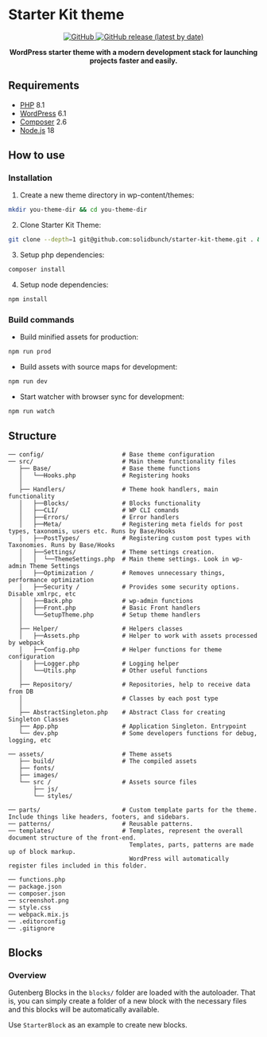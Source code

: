 # Starter Kit theme
<!--suppress HtmlDeprecatedAttribute -->

<p align="center">

  <a href="LICENSE.md">
    <img alt="GitHub" src="https://img.shields.io/github/license/solidbunch/starter-kit-theme">
  </a>

  <a href="https://github.com/solidbunch/starter-kit-theme/releases">
    <img alt="GitHub release (latest by date)" src="https://img.shields.io/github/v/release/solidbunch/starter-kit-theme?color=blueviolet">
  </a>

</p>

<p align="center">
<strong>WordPress starter theme with a modern development stack for launching projects faster and easily.</strong>

</p>

## Requirements

- [PHP](https://secure.php.net/manual/en/install.php) 8.1
- [WordPress](https://wordpress.org/) 6.1
- [Composer](https://getcomposer.org/) 2.6
- [Node.js](http://nodejs.org/) 18

## How to use

### Installation

1. Create a new theme directory in wp-content/themes:

```bash
mkdir you-theme-dir && cd you-theme-dir
```

2. Clone Starter Kit Theme:

```bash
git clone --depth=1 git@github.com:solidbunch/starter-kit-theme.git . && rm -rf .git
```

3. Setup php dependencies:

```bash
composer install
```

4. Setup node dependencies:

```bash
npm install
```

<!-- 5. Edit theme config object in `gulpfile.js`. Change theme name, theme prefix, main class, etc.


5. Run replace names command:

```bash
npm run replaceNames
```
-->
### Build commands

- Build minified assets for production:

```bash
npm run prod
```

- Build assets with source maps for development:

```bash
npm run dev
```

- Start watcher with browser sync for development:

```bash
npm run watch
```

## Structure

```
── config/                      # Base theme configuration
── src/                         # Main theme functionality files
   ├── Base/                    # Base theme functions
   │   └──Hooks.php             # Registering hooks
   │
   ├── Handlers/                # Theme hook handlers, main functionality
   │   ├──Blocks/               # Blocks functionality
   │   ├──CLI/                  # WP CLI comands
   │   ├──Errors/               # Error handlers
   │   ├──Meta/                 # Registering meta fields for post types, taxonomis, users etc. Runs by Base/Hooks
   │   ├──PostTypes/            # Registering custom post types with Taxonomies. Runs by Base/Hooks
   │   ├──Settings/             # Theme settings creation.
   │   │  └──ThemeSettings.php  # Main theme settings. Look in wp-admin Theme Settings
   │   ├──Optimization /        # Removes unnecessary things, performance optimization
   │   ├──Security /            # Provides some security options. Disable xmlrpc, etc
   │   ├──Back.php              # wp-admin functions
   │   ├──Front.php             # Basic Front handlers
   │   └──SetupTheme.php        # Setup theme handlers
   │
   ├── Helper/                  # Helpers classes
   │   ├──Assets.php            # Helper to work with assets processed by webpack
   │   ├──Config.php            # Helper functions for theme configuration
   │   ├──Logger.php            # Logging helper
   │   └──Utils.php             # Other useful functions
   │
   ├── Repository/              # Repositories, help to receive data from DB
   │                            # Classes by each post type
   │
   ├── AbstractSingleton.php    # Abstract Class for creating Singleton Classes
   ├── App.php                  # Application Singleton. Entrypoint
   └── dev.php                  # Some developers functions for debug, logging, etc

── assets/                      # Theme assets
   ├── build/                   # The compiled assets
   ├── fonts/
   ├── images/
   └── src /                    # Assets source files
       ├── js/
       └── styles/

── parts/                       # Custom template parts for the theme. Include things like headers, footers, and sidebars.
── patterns/                    # Reusable patterns.
── templates/                   # Templates, represent the overall document structure of the front-end.
                                  Templates, parts, patterns are made up of block markup.
                                  WordPress will automatically register files included in this folder.

── functions.php
── package.json
── composer.json
── screenshot.png
── style.css
── webpack.mix.js
── .editorconfig
── .gitignore

```

## Blocks

### Overview

 Gutenberg Blocks in the `blocks/` folder are loaded with the autoloader. That is, you can simply create a folder of a new block with the necessary files and this blocks will be automatically available.

Use `StarterBlock` as an example to create new blocks.

 <!-- Each shortcode has its view files, its assets directory, which contains its own, individual css, js, images, fonts, etc. (these attachments need to be connected via wp_enqueue_style and wp_enqueue_script in the shortcode.php file, they are not automatically connected). This is necessary to ensure that shortcode shortcuts are loaded only when the shortcode is active and that you can transfer the shortcodes by simply copying the shortcode folder. -->
